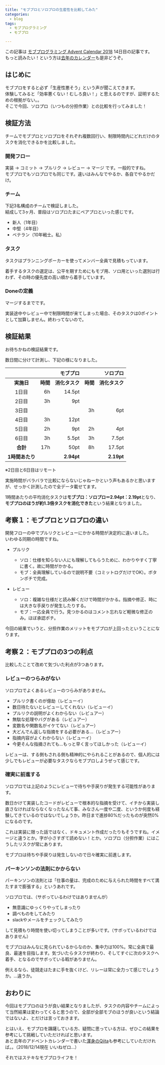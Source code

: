 ```yaml
---
title: "モブプロとソロプロの生産性を比較してみた"
categories:
  - blog
tags:
  - モブプログラミング
  - モブプロ

---
```


この記事は [モブプログラミング Advent Calendar 2018](https://qiita.com/advent-calendar/2018/mobprogramming) 14日目の記事です。  
もっと読みたい！という方は[去年のカレンダー](https://qiita.com/advent-calendar/2017/mob)も是非どうぞ。  
  
## はじめに  
  
モブプロをすると必ず「生産性悪そう」という声が聞こえてきます。  
体験してみると「効率悪くない！むしろ良い！」と思えるのですが、証明するための根拠がない。。  
そこで今回、ソロプロ（いつもの分担作業）との比較を行ってみました！  
  
## 検証方法  
  
チームでモブプロとソロプロをそれぞれ複数回行い、制限時間内にどれだけのタスクを消化できるかを比較しました。  
  
### 開発フロー  
  
実装 → コミット → プルリク → レビュー → マージ です。一般的ですね。  
モブプロでもソロプロでも同じです。違いはみんなでやるか、各自でやるかだけ。  
  
### チーム  
  
下記3名構成のチームで検証しました。  
結成して3ヶ月、普段はソロプロたまにペアプロといった感じです。  
  
- 新人（1年目）  
- 中堅（4年目）  
- ベテラン（10年戦士。私）  
  
### タスク  
  
タスクはプランニングポーカーを使ってメンバー全員で見積もっています。  
  
着手するタスクの選定は、公平を期すためにもモブ用、ソロ用といった選別は行わず、その時の優先度の高い順から着手しています。  
  
### Doneの定義  
  
マージするまでです。  
  
実装途中やレビュー中で制限時間が来てしまった場合、そのタスクは0ポイントとして加算しません。終わってないので。  
  
## 検証結果  
  
お待ちかねの検証結果です。  
  
数日間に分けて計測し、下記の様になりました。  
  
|  |  | モブプロ |  | ソロプロ |  
| :------: | ------: | ------: | ------: | ------: |  
| **実施日** | **時間** | **消化タスク** | **時間** | **消化タスク** |  
|  1日目 | 6h | 14.5pt |  |  |  
|  2日目 | 3h | 9pt |  |  |  
|  3日目 |  |  | 3h | 6pt |  
|  4日目 | 3h | 12pt |  |  |  
|  5日目 | 2h | 9pt | 2h | 4pt |  
|  6日目 | 3h | 5.5pt | 3h | 7.5pt |  
|  **合計** | 17h | 50pt | 8h | 17.5pt |  
|  **1時間あたり** |  | **2.94pt** |  | **2.19pt** |  
  
※2日目と6日目はリモート  
  
実施時間がバラバラで比較にならないじゃねーかという声もあるかと思いますが、せっかく計測したので全データ載せてます。  
  
1時間あたりの平均消化タスクは**モブプロ：ソロプロ＝2.94pt：2.19pt**となり、**モブプロのほうが約1.3倍タスクを消化できた**という結果となりました。  
  
## 考察１：モブプロとソロプロの違い  
  
開発フローの中でプルリクとレビューにかかる時間が決定的に違いました。  
いわゆる同期の時間ですね。  
  
  
- プルリク  
    - ソロ：仕様を知らない人にも理解してもらうために、わかりやすく丁寧に書く。故に時間がかかる。  
    - モブ：全員理解しているので説明不要（コミットログだけでOK）。ボタンポチで完成。  
  
- レビュー  
    - ソロ：複雑な仕様だと読み解くだけで時間がかかる。指摘や修正、時には大きな手戻りが発生したりする。  
    - モブ：一応全員で行う。見つかるのはコメント忘れなど軽微な修正のみ。ほぼ承認ポチ。  
  
今回の結果でいうと、分担作業のメリットをモブプロが上回ったということになります。  
  
## 考察２：モブプロの3つの利点  
  
比較したことて改めて気づいた利点が3つあります。  
  
### レビューのつらみがない  
  
ソロプロでよくあるレビューのつらみがありません。  
  
- プルリク書くのが億劫（レビューイ）  
- 数日待たないとレビューしてくれない（レビューイ）  
- プルリクの説明がよくわからない（レビュアー）  
- 無駄な処理やバグがある（レビュアー）  
- 変数名や関数名がイケてない（レビュアー）  
- 大どんでん返しな指摘をする必要がある...（レビュアー）  
- 指摘内容がよくわからない（レビューイ）  
- 今更そんな指摘されても...もっと早く言ってほしかった（レビューイ）  
  
レビューは、する側もされる側も精神的にやられることがあるので、個人的には少しでもレビューが必要なタスクならモブプロしようぜって感じです。  
  
### 確実に前進する  
  
ソロプロでは上記のようにレビューで待ちや手戻りが発生する可能性があります。  
  
数日かけて実装したコードがレビューで根本的な指摘を受けて、イチから実装し直さなければならなくなったなんて事、みなさん一度や二度、というか何度も経験してきているのではないでしょうか。昨日まで進捗80%だったものが突然0%になるのです。  
  
これは実装に限った話ではなく、ドキュメント作成だったりもそうですね。イメージと違うとか。字が小さすぎて読めない！とか。ソロプロ（分担作業）にはこうしたリスクが常にあります。  
  
モブプロは待ちや手戻りは発生しないので日々確実に前進します。  
  
### パーキンソンの法則にかからない  
  
パーキンソンの法則とは「仕事の量は、完成のために与えられた時間をすべて満たすまで膨張する」というあれです。  
  
ソロプロでは、（サボっているわけではありませんが）  
  
- 無意識にゆっくりやってしまったり  
- 調べものをしてみたり  
- slackやメールをチェックしてみたり  
  
して見積もり時間を使い切ってしまうことが多いです。（サボっているわけではありません）  
  
モブプロはみんなに見られているからなのか、集中力は100%。常に全員で最良、最速を目指します。気づいたらタスクが終わり、そしてすぐに次のタスクへ着手、となるのでサボっている暇がありません。  
  
例えるなら、徒競走はたまに手を抜くけど、リレーは常に全力って感じでしょうか。...違うか。  
  
## おわりに  
  
今回はモブプロのほうが良い結果となりましたが、タスクの内容やチームによって当然結果は変わってくると思うので、全部が全部モブのほうが良いという結論ではないよ、とだけは言っておきます。  
  
とはいえ、モブプロを躊躇している方、疑問に思っている方は、ぜひこの結果を参考にして挑戦していただければと思います。  
あと去年のアドベントカレンダーで書いた[渾身のQiita](https://naoqoo2.com/20171201-楽しいモブプロ♪.md)も参考にしていただければ。。（2018/12/14現在 いいねゼロ...）  
  
それではステキなモブプロライフを！  
  
